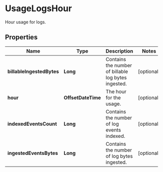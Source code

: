 

# UsageLogsHour

Hour usage for logs.
## Properties

Name | Type | Description | Notes
------------ | ------------- | ------------- | -------------
**billableIngestedBytes** | **Long** | Contains the number of billable log bytes ingested. |  [optional]
**hour** | **OffsetDateTime** | The hour for the usage. |  [optional]
**indexedEventsCount** | **Long** | Contains the number of log events indexed. |  [optional]
**ingestedEventsBytes** | **Long** | Contains the number of log bytes ingested. |  [optional]



